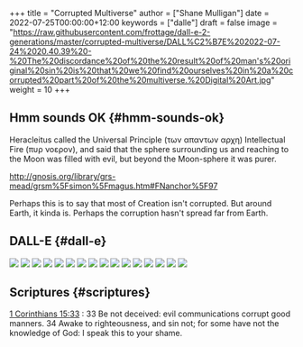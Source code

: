 +++
title = "Corrupted Multiverse"
author = ["Shane Mulligan"]
date = 2022-07-25T00:00:00+12:00
keywords = ["dalle"]
draft = false
image = "https://raw.githubusercontent.com/frottage/dall-e-2-generations/master/corrupted-multiverse/DALL%C2%B7E%202022-07-24%2020.40.39%20-%20The%20discordance%20of%20the%20result%20of%20man's%20original%20sin%20is%20that%20we%20find%20ourselves%20in%20a%20corrupted%20part%20of%20the%20multiverse.%20Digital%20Art.jpg"
weight = 10
+++

## Hmm sounds OK {#hmm-sounds-ok}

Heracleitus called the Universal Principle
(των απαντων αρχη) Intellectual Fire (πυρ
νοερον), and said that the sphere surrounding
us and reaching to the Moon was filled with
evil, but beyond the Moon-sphere it was purer.

<http://gnosis.org/library/grs-mead/grsm%5Fsimon%5Fmagus.htm#FNanchor%5F97>

Perhaps this is to say that most of Creation isn't corrupted.
But around Earth, it kinda is.
Perhaps the corruption hasn't spread far from Earth.


## DALL-E {#dall-e}

![](https://github.com/frottage/dall-e-2-generations/raw/master/corrupted-multiverse/DALL%C2%B7E%202022-07-24%2020.38.59%20-%20The%20discordance%20of%20the%20result%20of%20man's%20original%20sin%20is%20that%20we%20find%20ourselves%20in%20a%20corrupted%20part%20of%20the%20multiverse.%20Digital%20Art.jpg)
![](https://github.com/frottage/dall-e-2-generations/raw/master/corrupted-multiverse/DALL%C2%B7E%202022-07-24%2020.39.29%20-%20The%20discordance%20of%20the%20result%20of%20man's%20original%20sin%20is%20that%20we%20find%20ourselves%20in%20a%20corrupted%20part%20of%20the%20multiverse.%20Digital%20Art.jpg)
![](https://github.com/frottage/dall-e-2-generations/raw/master/corrupted-multiverse/DALL%C2%B7E%202022-07-24%2020.39.52%20-%20The%20discordance%20of%20the%20result%20of%20man's%20original%20sin%20is%20that%20we%20find%20ourselves%20in%20a%20corrupted%20part%20of%20the%20multiverse.%20Digital%20Art.jpg)
![](https://github.com/frottage/dall-e-2-generations/raw/master/corrupted-multiverse/DALL%C2%B7E%202022-07-24%2020.39.59%20-%20The%20discordance%20of%20the%20result%20of%20man's%20original%20sin%20is%20that%20we%20find%20ourselves%20in%20a%20corrupted%20part%20of%20the%20multiverse.%20Digital%20Art.jpg)
![](https://github.com/frottage/dall-e-2-generations/raw/master/corrupted-multiverse/DALL%C2%B7E%202022-07-24%2020.40.07%20-%20The%20discordance%20of%20the%20result%20of%20man's%20original%20sin%20is%20that%20we%20find%20ourselves%20in%20a%20corrupted%20part%20of%20the%20multiverse.%20Digital%20Art.jpg)
![](https://github.com/frottage/dall-e-2-generations/raw/master/corrupted-multiverse/DALL%C2%B7E%202022-07-24%2020.40.30%20-%20The%20discordance%20of%20the%20result%20of%20man's%20original%20sin%20is%20that%20we%20find%20ourselves%20in%20a%20corrupted%20part%20of%20the%20multiverse.%20Digital%20Art.jpg)
![](https://github.com/frottage/dall-e-2-generations/raw/master/corrupted-multiverse/DALL%C2%B7E%202022-07-24%2020.40.35%20-%20The%20discordance%20of%20the%20result%20of%20man's%20original%20sin%20is%20that%20we%20find%20ourselves%20in%20a%20corrupted%20part%20of%20the%20multiverse.%20Digital%20Art.jpg)
![](https://github.com/frottage/dall-e-2-generations/raw/master/corrupted-multiverse/DALL%C2%B7E%202022-07-24%2020.40.39%20-%20The%20discordance%20of%20the%20result%20of%20man's%20original%20sin%20is%20that%20we%20find%20ourselves%20in%20a%20corrupted%20part%20of%20the%20multiverse.%20Digital%20Art.jpg)
![](https://github.com/frottage/dall-e-2-generations/raw/master/corrupted-multiverse/DALL%C2%B7E%202022-07-24%2020.41.09%20-%20The%20discordance%20of%20the%20result%20of%20man's%20original%20sin%20is%20that%20we%20find%20ourselves%20in%20a%20corrupted%20part%20of%20the%20multiverse.%20Digital%20Art.jpg)
![](https://github.com/frottage/dall-e-2-generations/raw/master/corrupted-multiverse/DALL%C2%B7E%202022-07-24%2020.41.22%20-%20The%20discordance%20of%20the%20result%20of%20man's%20original%20sin%20is%20that%20we%20find%20ourselves%20in%20a%20corrupted%20part%20of%20the%20multiverse.%20Digital%20Art.jpg)
![](https://github.com/frottage/dall-e-2-generations/raw/master/corrupted-multiverse/DALL%C2%B7E%202022-07-24%2020.41.27%20-%20The%20discordance%20of%20the%20result%20of%20man's%20original%20sin%20is%20that%20we%20find%20ourselves%20in%20a%20corrupted%20part%20of%20the%20multiverse.%20Digital%20Art.jpg)
![](https://github.com/frottage/dall-e-2-generations/raw/master/corrupted-multiverse/DALL%C2%B7E%202022-07-24%2020.41.34%20-%20The%20discordance%20of%20the%20result%20of%20man's%20original%20sin%20is%20that%20we%20find%20ourselves%20in%20a%20corrupted%20part%20of%20the%20multiverse.%20Digital%20Art.jpg)
![](https://github.com/frottage/dall-e-2-generations/raw/master/corrupted-multiverse/DALL%C2%B7E%202022-07-24%2020.41.54%20-%20The%20discordance%20of%20the%20result%20of%20man's%20original%20sin%20is%20that%20we%20find%20ourselves%20in%20a%20corrupted%20part%20of%20the%20multiverse.%20Digital%20Art.jpg)
![](https://github.com/frottage/dall-e-2-generations/raw/master/corrupted-multiverse/DALL%C2%B7E%202022-07-24%2020.42.00%20-%20The%20discordance%20of%20the%20result%20of%20man's%20original%20sin%20is%20that%20we%20find%20ourselves%20in%20a%20corrupted%20part%20of%20the%20multiverse.%20Digital%20Art.jpg)
![](https://github.com/frottage/dall-e-2-generations/raw/master/corrupted-multiverse/DALL%C2%B7E%202022-07-24%2020.42.04%20-%20The%20discordance%20of%20the%20result%20of%20man's%20original%20sin%20is%20that%20we%20find%20ourselves%20in%20a%20corrupted%20part%20of%20the%20multiverse.%20Digital%20Art.jpg)
![](https://github.com/frottage/dall-e-2-generations/raw/master/corrupted-multiverse/DALL%C2%B7E%202022-07-24%2020.42.07%20-%20The%20discordance%20of%20the%20result%20of%20man's%20original%20sin%20is%20that%20we%20find%20ourselves%20in%20a%20corrupted%20part%20of%20the%20multiverse.%20Digital%20Art.jpg)


## Scriptures {#scriptures}

[1 Corinthians 15:33](https://biblehub.com/kjv/1%5Fcorinthians/15.htm)
: 33 Be not deceived: evil communications corrupt good manners. 34 Awake to righteousness, and sin not; for some have not the knowledge of God: I speak this to your shame.